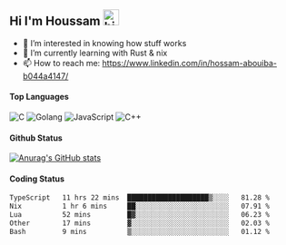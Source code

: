 ## Hi I'm Houssam <img src="https://user-images.githubusercontent.com/1303154/88677602-1635ba80-d120-11ea-84d8-d263ba5fc3c0.gif" width="28px" alt="hi">

- 👀 I’m interested in knowing how stuff works
- 🔭 I’m currently learning with Rust & nix
- 📫 How to reach me: https://www.linkedin.com/in/hossam-abouiba-b044a4147/

#### Top Languages

![C](https://img.shields.io/badge/c-%2300599C.svg?style=for-the-badge&logo=c&logoColor=white)
![Golang](https://img.shields.io/badge/go-blue?style=for-the-badge&logo=Goland)
![JavaScript](https://img.shields.io/badge/javascript-%23323330.svg?style=for-the-badge&logo=javascript&logoColor=%23F7DF1E)
![C++](https://img.shields.io/badge/C%2B%2B-blue?style=for-the-badge&logo=C%2B%2B)


#### Github Status
[![Anurag's GitHub stats](https://github-readme-stats.vercel.app/api?username=0xhoussam&theme=tokyonight)](https://github.com/anuraghazra/github-readme-stats)

#### Coding Status
<!--START_SECTION:waka-->

```txt
TypeScript   11 hrs 22 mins  ████████████████████▒░░░░   81.28 %
Nix          1 hr 6 mins     ██░░░░░░░░░░░░░░░░░░░░░░░   07.91 %
Lua          52 mins         █▓░░░░░░░░░░░░░░░░░░░░░░░   06.23 %
Other        17 mins         ▓░░░░░░░░░░░░░░░░░░░░░░░░   02.03 %
Bash         9 mins          ▒░░░░░░░░░░░░░░░░░░░░░░░░   01.12 %
```

<!--END_SECTION:waka-->
